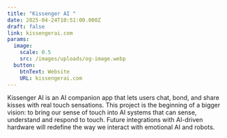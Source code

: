 ```yaml
---
title: "Kissenger AI "
date: 2025-04-24T10:51:00.000Z
draft: false
link: kissengerai.com
params:
  image:
    scale: 0.5
    src: /images/uploads/og-image.webp
  button:
    btnText: Website
    URL: kissengerai.com
---
```

Kissenger AI is an AI companion app that lets users chat, bond, and share kisses with real touch sensations. This project is the beginning of a bigger vision: to bring our sense of touch into AI systems that can sense, understand and respond to touch. Future integrations with AI-driven hardware will redefine the way we interact with emotional AI and robots.
